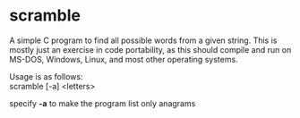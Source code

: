 # scramble
A simple C program to find all possible words from a given string. This is mostly just an exercise in code portability, as this should compile and run on MS-DOS, Windows, Linux, and most other operating systems.

Usage is as follows:<br/>
scramble [-a] &lt;letters&gt;

specify <b>-a</b> to make the program list only anagrams
